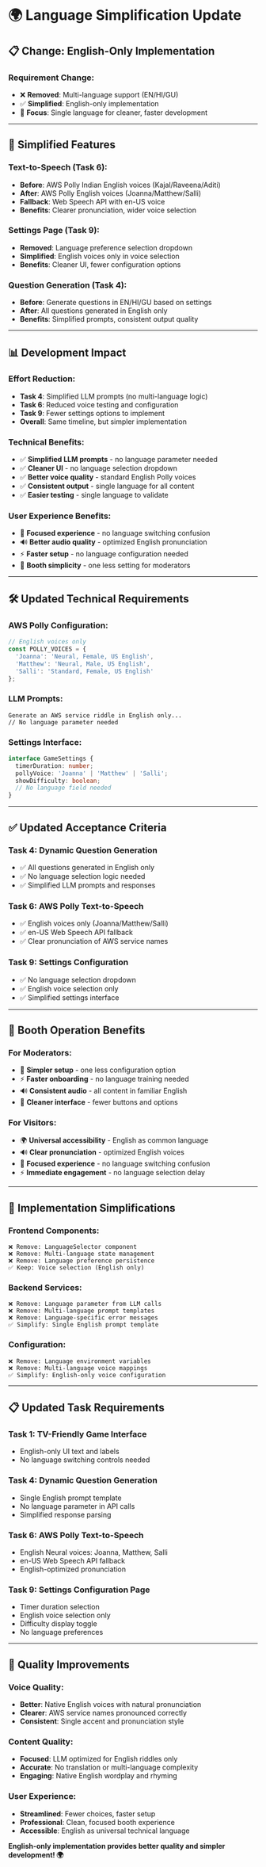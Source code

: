# 🌍 Language Simplification Update

## 📋 **Change: English-Only Implementation**

### **Requirement Change:**
- ❌ **Removed**: Multi-language support (EN/HI/GU)
- ✅ **Simplified**: English-only implementation
- 🎯 **Focus**: Single language for cleaner, faster development

---

## 🎯 **Simplified Features**

### **Text-to-Speech (Task 6):**
- **Before**: AWS Polly Indian English voices (Kajal/Raveena/Aditi)
- **After**: AWS Polly English voices (Joanna/Matthew/Salli)
- **Fallback**: Web Speech API with en-US voice
- **Benefits**: Clearer pronunciation, wider voice selection

### **Settings Page (Task 9):**
- **Removed**: Language preference selection dropdown
- **Simplified**: English voices only in voice selection
- **Benefits**: Cleaner UI, fewer configuration options

### **Question Generation (Task 4):**
- **Before**: Generate questions in EN/HI/GU based on settings
- **After**: All questions generated in English only
- **Benefits**: Simplified prompts, consistent output quality

---

## 📊 **Development Impact**

### **Effort Reduction:**
- **Task 4**: Simplified LLM prompts (no multi-language logic)
- **Task 6**: Reduced voice testing and configuration
- **Task 9**: Fewer settings options to implement
- **Overall**: Same timeline, but simpler implementation

### **Technical Benefits:**
- ✅ **Simplified LLM prompts** - no language parameter needed
- ✅ **Cleaner UI** - no language selection dropdown
- ✅ **Better voice quality** - standard English Polly voices
- ✅ **Consistent output** - single language for all content
- ✅ **Easier testing** - single language to validate

### **User Experience Benefits:**
- 🎯 **Focused experience** - no language switching confusion
- 🔊 **Better audio quality** - optimized English pronunciation
- ⚡ **Faster setup** - no language configuration needed
- 🎪 **Booth simplicity** - one less setting for moderators

---

## 🛠️ **Updated Technical Requirements**

### **AWS Polly Configuration:**
```javascript
// English voices only
const POLLY_VOICES = {
  'Joanna': 'Neural, Female, US English',
  'Matthew': 'Neural, Male, US English', 
  'Salli': 'Standard, Female, US English'
};
```

### **LLM Prompts:**
```
Generate an AWS service riddle in English only...
// No language parameter needed
```

### **Settings Interface:**
```typescript
interface GameSettings {
  timerDuration: number;
  pollyVoice: 'Joanna' | 'Matthew' | 'Salli';
  showDifficulty: boolean;
  // No language field needed
}
```

---

## ✅ **Updated Acceptance Criteria**

### **Task 4: Dynamic Question Generation**
- ✅ All questions generated in English only
- ✅ No language selection logic needed
- ✅ Simplified LLM prompts and responses

### **Task 6: AWS Polly Text-to-Speech**
- ✅ English voices only (Joanna/Matthew/Salli)
- ✅ en-US Web Speech API fallback
- ✅ Clear pronunciation of AWS service names

### **Task 9: Settings Configuration**
- ✅ No language selection dropdown
- ✅ English voice selection only
- ✅ Simplified settings interface

---

## 🎪 **Booth Operation Benefits**

### **For Moderators:**
- 🎯 **Simpler setup** - one less configuration option
- ⚡ **Faster onboarding** - no language training needed
- 🔊 **Consistent audio** - all content in familiar English
- 📱 **Cleaner interface** - fewer buttons and options

### **For Visitors:**
- 🌍 **Universal accessibility** - English as common language
- 🔊 **Clear pronunciation** - optimized English voices
- 🎯 **Focused experience** - no language switching confusion
- ⚡ **Immediate engagement** - no language selection delay

---

## 🚀 **Implementation Simplifications**

### **Frontend Components:**
```
❌ Remove: LanguageSelector component
❌ Remove: Multi-language state management  
❌ Remove: Language preference persistence
✅ Keep: Voice selection (English only)
```

### **Backend Services:**
```
❌ Remove: Language parameter from LLM calls
❌ Remove: Multi-language prompt templates
❌ Remove: Language-specific error messages
✅ Simplify: Single English prompt template
```

### **Configuration:**
```
❌ Remove: Language environment variables
❌ Remove: Multi-language voice mappings
✅ Simplify: English-only voice configuration
```

---

## 📋 **Updated Task Requirements**

### **Task 1: TV-Friendly Game Interface**
- English-only UI text and labels
- No language switching controls needed

### **Task 4: Dynamic Question Generation** 
- Single English prompt template
- No language parameter in API calls
- Simplified response parsing

### **Task 6: AWS Polly Text-to-Speech**
- English Neural voices: Joanna, Matthew, Salli
- en-US Web Speech API fallback
- English-optimized pronunciation

### **Task 9: Settings Configuration Page**
- Timer duration selection
- English voice selection only
- Difficulty display toggle
- No language preferences

---

## 🎯 **Quality Improvements**

### **Voice Quality:**
- **Better**: Native English voices with natural pronunciation
- **Clearer**: AWS service names pronounced correctly
- **Consistent**: Single accent and pronunciation style

### **Content Quality:**
- **Focused**: LLM optimized for English riddles only
- **Accurate**: No translation or multi-language complexity
- **Engaging**: Native English wordplay and rhyming

### **User Experience:**
- **Streamlined**: Fewer choices, faster setup
- **Professional**: Clean, focused booth experience
- **Accessible**: English as universal technical language

**English-only implementation provides better quality and simpler development! 🌍**
